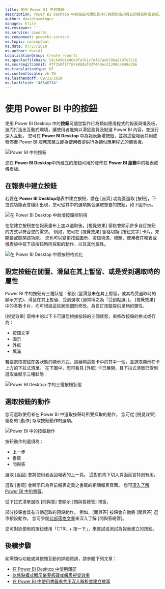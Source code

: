 ```yaml
---
title: 使用 Power BI 中的按鈕
description: Power BI Desktop 中的按鈕可讓您製作行為類似應用程式的報表與儀表板，並促進與使用者的互動
author: davidiseminger
manager: kfile
ms.reviewer: ''
ms.service: powerbi
ms.component: powerbi-service
ms.topic: conceptual
ms.date: 07/27/2018
ms.author: davidi
LocalizationGroup: Create reports
ms.openlocfilehash: 54cb45d1e9649fa761cfaf67aab708a2707e7516
ms.sourcegitcommit: 0ff358f1ff87e88daf837443ecd1398ca949d2b6
ms.translationtype: HT
ms.contentlocale: zh-TW
ms.lasthandoff: 09/21/2018
ms.locfileid: "46546734"
---
```

# <a name="using-buttons-in-power-bi"></a>使用 Power BI 中的按鈕
使用 Power BI Desktop 中的**按鈕**可讓您製作行為類似應用程式的報表與儀表板，進而打造出互動式環境，讓使用者能夠以滑鼠瀏覽及點選 Power BI 內容，並進行深入互動。 您可在 **Power BI Desktop** 中為報表新增按鈕，並將這些報表共用或發佈至 Power BI 服務來建立能為使用者提供行為類似應用程式的儀表板。

![Power BI 中的按鈕](media/desktop-buttons/desktop-buttons_01.png)

您在 **Power BI Desktop**中所建立的按鈕可用於發佈在 **Power BI 服務**中的報表或儀表板。

## <a name="creating-buttons-in-reports"></a>在報表中建立按鈕
若要在 **Power BI Desktop**報表中建立按鈕，請在 [首頁] 功能區選取 [按鈕]，下拉式功能表會隨即出現，您可從其中的選項集合選取想要的按鈕，如下圖所示。 

![在 Power BI Desktop 中新增按鈕控制項](media/desktop-buttons/desktop-buttons_02.png)

在您建立按鈕並在報表畫布上加以選取後，[視覺效果] 窗格會顯示許多自訂按鈕的方式以符合您的需求。 例如，您可在 [視覺效果] 窗格切換 [按鈕文字] 卡片，來開啟或關閉該功能。 您也可以變更按鈕圖示、按鈕填滿、標題、使用者在報表或儀表板中按下該按鈕時所採取的動作，以及其他屬性。

![在 Power BI Desktop 中將按鈕格式化](media/desktop-buttons/desktop-buttons_03.png)

## <a name="set-button-properties-when-idle-hovered-over-or-selected"></a>設定按鈕在閒置、滑鼠在其上暫留、或是受到選取時的屬性

Power BI 中的按鈕有三種狀態：預設 (當滑鼠未在其上暫留，或其為受選取時的顯示方式)、滑鼠在其上暫留、受到選取 (通常稱之為「受到點選」)。 [視覺效果] 中的多數卡片，均可根據這些狀態個別修改，為自訂按鈕提供足夠的彈性。

[視覺效果] 窗格中的以下卡可讓您根據按鈕的三個狀態，來修改按鈕的格式或行為：

* 按鈕文字
* 圖示
* 外框
* 填滿

若要選取按鈕在各狀態的顯示方式，請展開這些卡中的其中一個，並選取顯示在卡上方的下拉式清單。 在下圖中，您可看見 [外框] 卡已展開，且下拉式清單已受到選取並顯示三種狀態：

![Power BI Desktop 中的三種按鈕狀態](media/desktop-buttons/desktop-buttons_04.png)


## <a name="select-the-action-for-a-button"></a>選取按鈕的動作

您可選取使用者在 Power BI 中選取按鈕時所要採取的動作。 您可從 [視覺效果] 窗格的 [動作] 存取按鈕動作的選項。

![Power BI 中的按鈕動作](media/desktop-buttons/desktop-buttons_05.png)

按鈕動作的選項為：

* 上一步
* 書籤
* 問與答

選取 [返回] 會將使用者返回報表的上一頁。 這對於向下切入頁面而言特別有用。

選取 [書籤] 會顯示已為目前報表定義之書籤的相關報表頁面。 您可[深入了解 Power BI 中的書籤](desktop-bookmarks.md)。 

從下拉式清單選取 [問與答] 會顯示 [問與答總管] 視窗。 

部分按鈕會具有自動選取的預設動作。 例如，[問與答] 按鈕會自動將 [問與答] 選作預設動作。 您可參閱[此部落格文章](https://powerbi.microsoft.com/blog/power-bi-desktop-april-2018-feature-summary/#Q&AExplorer)來深入了解 [問與答總管]。

您可對欲使用的按鈕使用「CTRL + 按一下」，來嘗試或測試為報表建立的按鈕。 

## <a name="next-steps"></a>後續步驟
如需類似功能或與按鈕互動的詳細資訊，請參閱下列文章：

* [在 Power BI Desktop 中使用鑽研](desktop-drillthrough.md)
* [以焦點模式顯示儀表板磚或報表視覺效果](consumer/end-user-focus.md)
* [在 Power BI 中使用書籤來共用深入解析並建立故事](desktop-bookmarks.md)

